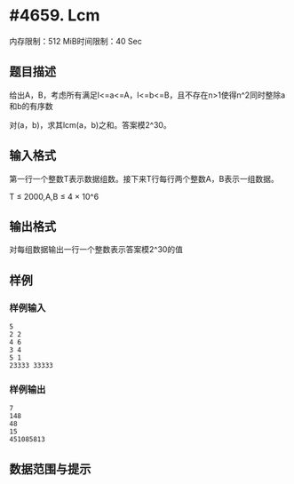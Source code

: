 # #4659. Lcm

内存限制：512 MiB时间限制：40 Sec

## 题目描述

给出A，B，考虑所有满足l<=a<=A，l<=b<=B，且不存在n>1使得n^2同时整除a和b的有序数

对(a，b)，求其lcm(a，b)之和。答案模2^30。

## 输入格式

第一行一个整数T表示数据组数。接下来T行每行两个整数A，B表示一组数据。

T &le; 2000,A,B &le; 4 &times; 10^6

## 输出格式

对每组数据输出一行一个整数表示答案模2^30的值

## 样例

### 样例输入

    
    5
    2 2
    4 6
    3 4
    5 1
    23333 33333
    

### 样例输出

    
    7
    148
    48
    15
    451085813
    
    

## 数据范围与提示
